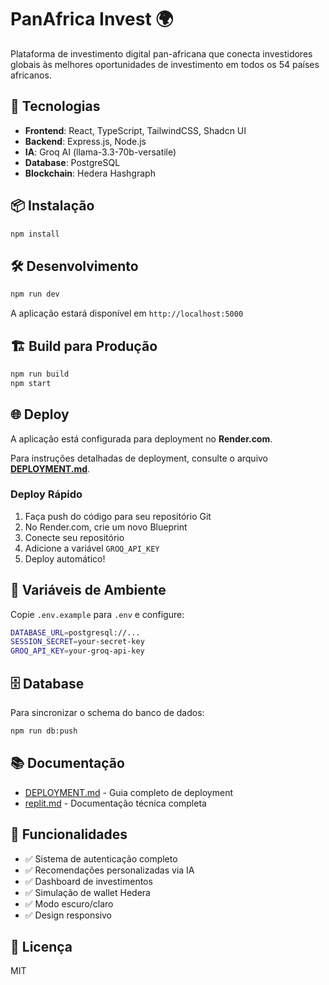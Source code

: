 # PanAfrica Invest 🌍

Plataforma de investimento digital pan-africana que conecta investidores globais às melhores oportunidades de investimento em todos os 54 países africanos.

## 🚀 Tecnologias

- **Frontend**: React, TypeScript, TailwindCSS, Shadcn UI
- **Backend**: Express.js, Node.js
- **IA**: Groq AI (llama-3.3-70b-versatile)
- **Database**: PostgreSQL
- **Blockchain**: Hedera Hashgraph

## 📦 Instalação

```bash
npm install
```

## 🛠️ Desenvolvimento

```bash
npm run dev
```

A aplicação estará disponível em `http://localhost:5000`

## 🏗️ Build para Produção

```bash
npm run build
npm start
```

## 🌐 Deploy

A aplicação está configurada para deployment no **Render.com**. 

Para instruções detalhadas de deployment, consulte o arquivo **[DEPLOYMENT.md](./DEPLOYMENT.md)**.

### Deploy Rápido

1. Faça push do código para seu repositório Git
2. No Render.com, crie um novo Blueprint
3. Conecte seu repositório
4. Adicione a variável `GROQ_API_KEY`
5. Deploy automático!

## 📝 Variáveis de Ambiente

Copie `.env.example` para `.env` e configure:

```bash
DATABASE_URL=postgresql://...
SESSION_SECRET=your-secret-key
GROQ_API_KEY=your-groq-api-key
```

## 🗄️ Database

Para sincronizar o schema do banco de dados:

```bash
npm run db:push
```

## 📚 Documentação

- [DEPLOYMENT.md](./DEPLOYMENT.md) - Guia completo de deployment
- [replit.md](./replit.md) - Documentação técnica completa

## 🌟 Funcionalidades

- ✅ Sistema de autenticação completo
- ✅ Recomendações personalizadas via IA
- ✅ Dashboard de investimentos
- ✅ Simulação de wallet Hedera
- ✅ Modo escuro/claro
- ✅ Design responsivo

## 📄 Licença

MIT
